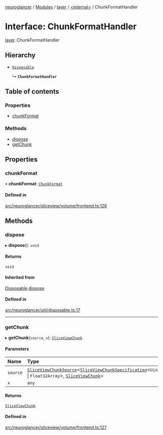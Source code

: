 [neuroglancer](../README.md) / [Modules](../modules.md) / [layer](../modules/layer.md) / [<internal\>](../modules/layer._internal_.md) / ChunkFormatHandler

# Interface: ChunkFormatHandler

[layer](../modules/layer.md).[<internal>](../modules/layer._internal_.md).ChunkFormatHandler

## Hierarchy

- [`Disposable`](axes_lines._internal_.Disposable.md)

  ↳ **`ChunkFormatHandler`**

## Table of contents

### Properties

- [chunkFormat](layer._internal_.ChunkFormatHandler.md#chunkformat)

### Methods

- [dispose](layer._internal_.ChunkFormatHandler.md#dispose)
- [getChunk](layer._internal_.ChunkFormatHandler.md#getchunk)

## Properties

### chunkFormat

• **chunkFormat**: [`ChunkFormat`](layer._internal_.ChunkFormat.md)

#### Defined in

[src/neuroglancer/sliceview/volume/frontend.ts:126](https://github.com/ActiveBrainAtlas2/neuroglancer/blob/540617bc/src/neuroglancer/sliceview/volume/frontend.ts#L126)

## Methods

### dispose

▸ **dispose**(): `void`

#### Returns

`void`

#### Inherited from

[Disposable](axes_lines._internal_.Disposable.md).[dispose](axes_lines._internal_.Disposable.md#dispose)

#### Defined in

[src/neuroglancer/util/disposable.ts:17](https://github.com/ActiveBrainAtlas2/neuroglancer/blob/540617bc/src/neuroglancer/util/disposable.ts#L17)

___

### getChunk

▸ **getChunk**(`source`, `x`): [`SliceViewChunk`](../classes/data_panel_layout._internal_.SliceViewChunk.md)

#### Parameters

| Name | Type |
| :------ | :------ |
| `source` | [`SliceViewChunkSource`](../classes/data_panel_layout._internal_.SliceViewChunkSource.md)<[`SliceViewChunkSpecification`](data_panel_layout._internal_.SliceViewChunkSpecification.md)<`Uint32Array` \| `Float32Array`\>, [`SliceViewChunk`](../classes/data_panel_layout._internal_.SliceViewChunk.md)\> |
| `x` | `any` |

#### Returns

[`SliceViewChunk`](../classes/data_panel_layout._internal_.SliceViewChunk.md)

#### Defined in

[src/neuroglancer/sliceview/volume/frontend.ts:127](https://github.com/ActiveBrainAtlas2/neuroglancer/blob/540617bc/src/neuroglancer/sliceview/volume/frontend.ts#L127)
